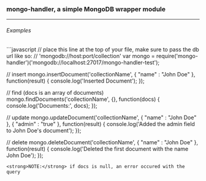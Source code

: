 <h3><strong>mongo-handler</strong>, a simple MongoDB wrapper module</h3>
<hr>
<h6>Examples</h6>
```javascript
// place this line at the top of your file, make sure to pass the db url like so:
// 'mongodb://host:port/collection'
var mongo = require('mongo-handler')('mongodb://localhost:27017/mongo-handler-test');

// insert
mongo.insertDocument('collectionName', { "name" : "John Doe" }, function(result) {
  console.log('Inserted Document');
});

// find (docs is an array of documents)
mongo.findDocuments('collectionName', {}, function(docs) {
  console.log('Documents:', docs);
});

// update
mongo.updateDocument('collectionName', { "name" : "John Doe" }, { "admin" : "true" }, function(result) {
  console.log('Added the admin field to John Doe's document');
});

// delete
mongo.deleteDocument('collectionName', { "name" : "John Doe" }, function(result) {
  console.log('Deleted the first document with the name John Doe');
});
```
<strong>NOTE:</strong> if docs is null, an error occured with the query